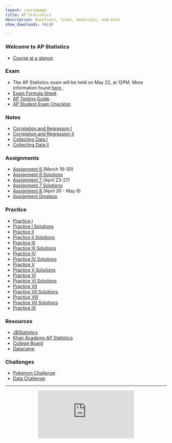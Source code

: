```yaml
---
layout: coursepage
title: AP Statistics
description: Questions, links, materials, and more
show_downloads: FALSE

---
```

### Welcome to AP Statistics
* <a href="https://MerrickMath.github.io/APStatistics/StatsTopics.pdf"> Course at a glance</a>.

### Exam 
* The AP Statistics exam will be held on May 22, at 12PM. More information found <a href="https://MerrickMath.github.io/APStatistics/exam2020.pdf"> here </a>.
* <a href="https://MerrickMath.github.io/APStatistics/FormulaSheets.pdf"> Exam Formula Sheet</a>.
* <a href="https://MerrickMath.github.io/Calculus/testguide.pdf"> AP Testing Guide</a>.
* <a href="https://MerrickMath.github.io/Calculus/examchecklist.pdf"> AP Student Exam Checklist</a>. 


### Notes 
* <a href="https://github.com/MerrickMath/MerrickMath.github.io/blob/master/APStatistics/Notes/Correlation%20and%20Regression.pdf"> Correlation and Regresson I</a>
* <a href="https://github.com/MerrickMath/MerrickMath.github.io/blob/master/APStatistics/Notes/Correlation%20and%20Regression%202.pdf"> Correlation and Regression II</a>
* <a href="https://github.com/MerrickMath/MerrickMath.github.io/blob/master/APStatistics/Notes/collectingdata1.pdf"> Collecting Data I </a>
* <a href="https://github.com/MerrickMath/MerrickMath.github.io/blob/master/APStatistics/Notes/collectingdata2.pdf"> Collecting Data II </a>

### Assignments
* <a href="https://MerrickMath.github.io/APStatistics/assignment6.pdf"> Assignment 6 </a> (March 16-30) 
* <a href="https://MerrickMath.github.io/APStatistics/Assignments/assignment6solutions.pdf"> Assignment 6 Solutions</a> 
* <a href="https://MerrickMath.github.io/APStatistics/Assignments/Assignment%207.pdf"> Assignment 7 </a> (April 23-27) 
* <a href="https://MerrickMath.github.io/APStatistics/Assignments/assignment7solutions.pdf"> Assignment 7 Solutions</a> 
* <a href="https://MerrickMath.github.io/APStatistics/Assignments/assignment8.pdf"> Assignment 8 </a> (April 30 - May 6) 
* <a href="https://docs.google.com/forms/d/e/1FAIpQLScXmZFZJ5-1mWDZmzPoqg5YrWaF-CSFYX_UupotY9yPE7rlNQ/viewform?usp=sf_link"> Assignment Dropbox </a>  

### Practice 
* <a href="https://MerrickMath.github.io/APStatistics/Notes/practice1.pdf"> Practice I </a> 
* <a href="https://MerrickMath.github.io/APStatistics/Notes/practice1solutions.pdf"> Practice I Solutions </a>
* <a href="https://MerrickMath.github.io/APStatistics/Notes/practice2.pdf"> Practice II </a> 
* <a href="https://MerrickMath.github.io/APStatistics/Notes/practice2solutions.pdf"> Practice II Solutions </a>
* <a href="https://MerrickMath.github.io/APStatistics/Notes/practice3.pdf"> Practice III </a>
* <a href="https://MerrickMath.github.io/APStatistics/Notes/practice3solutions.pdf"> Practice III Solutions </a>
* <a href="https://MerrickMath.github.io/APStatistics/Notes/practice4.pdf"> Practice IV </a> 
* <a href="https://MerrickMath.github.io/APStatistics/Notes/practice4solutions.pdf"> Practice IV Solutions </a>
* <a href="https://MerrickMath.github.io/APStatistics/Notes/practice5.pdf"> Practice V </a> 
* <a href="https://MerrickMath.github.io/APStatistics/Notes/practice5solutions.pdf"> Practice V Solutions </a>
* <a href="https://MerrickMath.github.io/APStatistics/Notes/practice6.pdf"> Practice VI </a> 
* <a href="https://MerrickMath.github.io/APStatistics/Notes/practice6solutions.pdf"> Practice VI Solutions </a>
* <a href="https://MerrickMath.github.io/APStatistics/Notes/practice7.pdf"> Practice VII </a> 
* <a href="https://MerrickMath.github.io/APStatistics/Notes/practice7solutions.pdf"> Practice VII Solutions </a>
* <a href="https://MerrickMath.github.io/APStatistics/Notes/practice8.pdf"> Practice VIII </a> 
* <a href="https://MerrickMath.github.io/APStatistics/Notes/practice8solutions.pdf"> Practice VII Solutions </a>
* <a href="https://MerrickMath.github.io/APStatistics/Notes/practice9.pdf"> Practice IX </a> 

### Resources
* <a href="https://www.jbstatistics.com"> JBStatistics </a> 
* <a href="https://www.khanacademy.org/math/ap-statistics"> Khan Academy AP Statistics </a> 
* <a href="https://apcentral.collegeboard.org"> College Board </a> 
* <a href="https://datacamp.com"> Datacamp </a> 


### Challenges
* <a href="https://merrickmath.github.io/MerrickMath.github.io-PokemonChallenge/"> Pokemon Challenge </a> 
* <a href="https://MerrickMath.github.io/APStatistics/DataChallenge.pdf"> Data Challenge </a> 

---


<p align="center"> 
  <iframe src="https://www.youtube.com/embed/8idr1WZ1A7Q" frameborder="0" allow="accelerometer; autoplay; encrypted-media; gyroscope; picture-in-picture" allowfullscreen class="vid"></iframe> </p>
